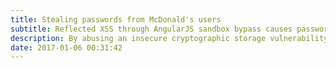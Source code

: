 ```yaml
---
title: Stealing passwords from McDonald's users
subtitle: Reflected XSS through AngularJS sandbox bypass causes password exposure of McDonald users
description: By abusing an insecure cryptographic storage vulnerability and a reflected server cross-site-scripting vulnerability it is possible to steal and decrypt the password from a McDonald's user.
date: 2017-01-06 00:31:42
---
```

